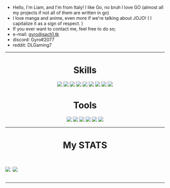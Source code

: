 + Hello, I'm Liam, and I'm from Italy! I like Go, no bruh I love GO 
  (almost all my projects if not all of them are written in go)
+ I love manga and anime, even more if we're talking about JOJO! ( I capitalize it as a sign of respect. )
+ If you ever want to contact me, feel free to do so;
+ e-mail: gyro@sach1.tk
+ discord: Gyro#2077
+ reddit: DLGaming7

---

<h1 align="center">Skills</h1>
<div align="center">
  <img src="https://img.shields.io/badge/go%20-%23323330.svg?&style=for-the-badge&logo=go&logoColor=%23F7DF1E"/>
  <img src="https://img.shields.io/badge/c-sharp%20-%2343853D.svg?&style=for-the-badge&logo=c-sharp&logoColor=white"/>
  <img src="https://img.shields.io/badge/swift%20-%23007ACC.svg?&style=for-the-badge&logo=swift&logoColor=white"/>
  <img src="https://img.shields.io/badge/assembly-%23ED8B00.svg?&style=for-the-badge&logo=automatic&logoColor=white"/>
  <img src="https://img.shields.io/badge/git%20-%FCC624.svg?&style=for-the-badge&logo=git&logoColor=white"/>
  <img src="https://img.shields.io/badge/HTML5-E34F26?style=for-the-badge&logo=html5&logoColor=white"/>
  <img src="https://img.shields.io/badge/CSS3-1572B6?style=for-the-badge&logo=css3&logoColor=white"/>
  <img src="https://img.shields.io/badge/Markdown-000000?style=for-the-badge&logo=markdown&logoColor=white"/>
  <img src="https://img.shields.io/badge/github%20-%23121011.svg?&style=for-the-badge&logo=github&logoColor=white"/>
</div>
<h1 align="center">Tools</h1>
<div align="center">
  <img src="https://img.shields.io/static/v1?label=IDE&message=GoLand&color=blue&logo=intellij-idea&style=for-the-badge&logoColor=coral">
  <img src="https://img.shields.io/static/v1?label=Distro&message=Feren-OS&color=orange&logo=linux&style=for-the-badge&logoColor=white">
  <img src="https://img.shields.io/static/v1?label=Shell&message=Konsole&color=black&logo=powershell&style=for-the-badge&logoColor=white">
  <img src="https://img.shields.io/static/v1?label=Editor&message=Visual%20Studio%20Code&color=cyan&logo=visual-studio-code&style=for-the-badge&logoColor=green">
  <img src="https://img.shields.io/static/v1?&label=Software&message=Visual%20Studio&color=purple&logo=visual-studio&style=for-the-badge&logoColor=light%20blue">
  <img src="https://img.shields.io/static/v1?&label=Browser&message=Waterfox&color=blue&logo=waterfox&style=for-the-badge&logoColor=yellow">
</div>

---

<h1 align="center">My STATS<h1>

<a href="https://github.com/gyro7/gyro7">
   <img align="center" src="https://github-readme-stats.vercel.app/api/top-langs/?username=gyro7&hide_border=true"/></a>
<a href="https://github.com/ya-sach1/ya-sach1">
  <img align="center" src="https://github-readme-stats.gyro7.vercel.app/api?username=gyro7&hide_border=true&show_icons=true&count_private=true&langs_count=10"/>
</a>

---

